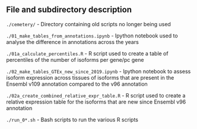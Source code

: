 ## File and subdirectory description

`./cemetery/` - Directory containing old scripts no longer being used

`./01_make_tables_from_annotations.ipynb` - Ipython notebook used to analyse the difference in annotations across the years

`./01a_calculate_percentiles.R` - R script used to create a table of percentiles of the number of isoforms per gene/pc gene

`./02_make_tables_GTEx_new_since_2019.ipynb` - Ipython notebook to assess isoform expression across tissues of isoforms that are present in the Ensembl v109 annotation compared to the v96 annotation 

`./02a_create_combined_relative_expr_table.R` - R script used to create a relative expression table for the isoforms that are new since Ensembl v96 annotation

`./run_0*.sh` - Bash scripts to run the various R scripts

